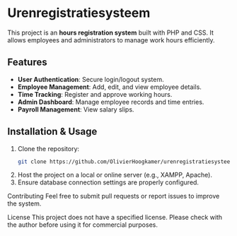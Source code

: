 # Urenregistratiesysteem

This project is an **hours registration system** built with PHP and CSS. It allows employees and administrators to manage work hours efficiently.

## Features
- **User Authentication**: Secure login/logout system.
- **Employee Management**: Add, edit, and view employee details.
- **Time Tracking**: Register and approve working hours.
- **Admin Dashboard**: Manage employee records and time entries.
- **Payroll Management**: View salary slips.

## Installation & Usage
1. Clone the repository:
   ```bash
   git clone https://github.com/OlivierHoogkamer/urenregistratiesysteem.git
2. Host the project on a local or online server (e.g., XAMPP, Apache).
3. Ensure database connection settings are properly configured.

Contributing
Feel free to submit pull requests or report issues to improve the system.

License
This project does not have a specified license. Please check with the author before using it for commercial purposes.
